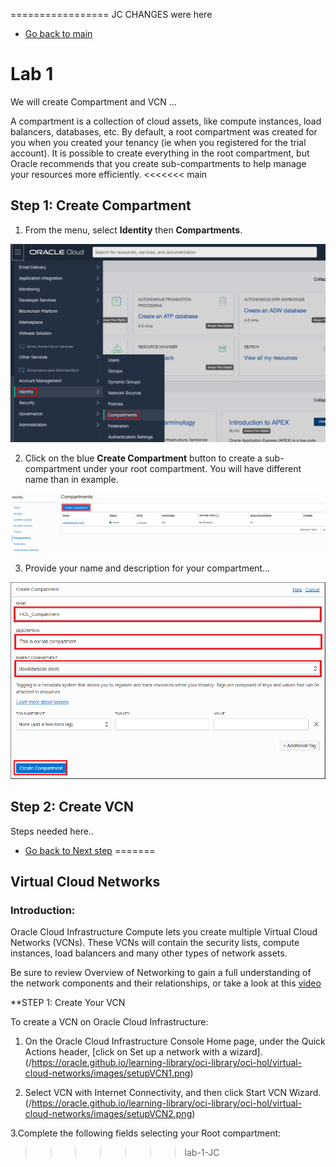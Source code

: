 ================= JC CHANGES were here

- [Go back to main](/README.md)
# Lab 1

We will create Compartment and VCN ...


A compartment is a collection of cloud assets, like compute instances, load balancers, databases, etc. By default, a root compartment was created for you when you created your tenancy (ie when you registered for the trial account). It is possible to create everything in the root compartment, but Oracle recommends that you create sub-compartments to help manage your resources more efficiently.
<<<<<<< main

## Step 1: Create Compartment 

1. From the menu, select **Identity** then **Compartments**. 

![](./files/vcn/compartment_0.png)

2. Click on the blue **Create Compartment** button to create a sub-compartment under your root compartment. You will have different name than in example.

![](./files/vcn/compartment_1.png)

3. Provide your name and description for your compartment...

![](./files/vcn/compartment_2.PNG)

## Step 2: Create VCN

Steps needed here..

- [Go back to Next step](/gglab/step2.md)
=======
 
 
 
 
## Virtual Cloud Networks

### Introduction: 

Oracle Cloud Infrastructure Compute lets you create multiple Virtual Cloud Networks (VCNs). These VCNs will contain the security lists, compute instances, load balancers and many other types of network assets.

Be sure to review Overview of Networking to gain a full understanding of the network components and their relationships, or take a look at this [video](/https://www.youtube.com/embed/mIYSgeX5FkM) 



**STEP 1: Create Your VCN 

To create a VCN on Oracle Cloud Infrastructure:

1. On the Oracle Cloud Infrastructure Console Home page, under the Quick Actions header, [click on Set up a network with a wizard].
(/https://oracle.github.io/learning-library/oci-library/oci-hol/virtual-cloud-networks/images/setupVCN1.png)

2. Select VCN with Internet Connectivity, and then click Start VCN Wizard.
(/https://oracle.github.io/learning-library/oci-library/oci-hol/virtual-cloud-networks/images/setupVCN2.png)

3.Complete the following fields selecting your Root compartment:
>>>>>>> lab-1-JC


